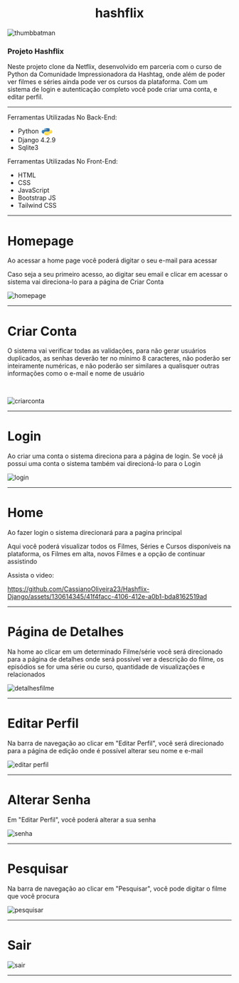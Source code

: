 <h1 align="center">hashflix</h1>

![thumbbatman](https://github.com/CassianoOliveira23/Hashflix-Django/assets/130614345/4541bab1-d12e-458e-ae39-9ce6c2a6716f)

<h3>Projeto Hashflix</h3>

<p>Neste projeto clone da Netflix, desenvolvido em parceria com o curso de Python da Comunidade Impressionadora da Hashtag, onde além de poder ver filmes e séries ainda pode ver os cursos da plataforma. Com um sistema de login e autenticação completo você pode criar uma conta, e editar perfil.</p>


---

Ferramentas Utilizadas No Back-End:
- Python <img align="center" height="20" width="30" alt="js-icon"  src="https://raw.githubusercontent.com/devicons/devicon/master/icons/python/python-original.svg">
- Django 4.2.9
- Sqlite3

Ferramentas Utilizadas No Front-End:
- HTML
- CSS
- JavaScript
- Bootstrap JS
- Tailwind CSS

---

<h1>Homepage</h1>

<p>Ao acessar a home page você poderá digitar o seu e-mail para acessar</p>
<p>Caso seja a seu primeiro acesso, ao digitar seu email e clicar em acessar o sistema vai direciona-lo para a página de Criar Conta</p>

![homepage](https://github.com/CassianoOliveira23/Hashflix-Django/assets/130614345/076acaaf-88b3-40cc-b1ca-17b30c5d43d1)


---

<h1>Criar Conta</h1>

<p>O sistema vai verificar todas as validações, para não gerar usuários duplicados, as senhas deverão ter no mínimo 8 caracteres, não poderão ser inteiramente numéricas, e não poderão ser similares a qualisquer outras informações como o e-mail e nome de usuário</p>
<br>

![criarconta](https://github.com/CassianoOliveira23/Hashflix-Django/assets/130614345/3c979dcc-f535-49e6-af73-e974b90d321a)

---

<h1>Login</h1>

<p>Ao criar uma conta o sistema direciona para a página de login. Se você já possui uma conta o sistema também vai direcioná-lo para o Login</p>

![login](https://github.com/CassianoOliveira23/Hashflix-Django/assets/130614345/6a33080f-0c59-45da-bb90-431c975b2151)

---

<h1>Home</h1>

<p>Ao fazer login o sistema direcionará para a pagina principal</p>
<p>Aqui você poderá visualizar todos os Filmes, Séries e  Cursos disponíveis na plataforma, os Filmes em alta,  novos Filmes e a opção de continuar assistindo</p>

<p>Assista o video:</p>

https://github.com/CassianoOliveira23/Hashflix-Django/assets/130614345/41f4facc-4106-412e-a0b1-bda8162519ad


---

<h1>Página de Detalhes</h1>

<p>Na home ao clicar em um determinado Filme/série você será direcionado para a página de detalhes onde será possivel ver a descrição do filme, os episódios se for uma série ou curso, quantidade de visualizações e relacionados</p>

![detalhesfilme](https://github.com/CassianoOliveira23/Hashflix-Django/assets/130614345/73d4e3fb-217c-41f0-b801-af145b6eaae9)

---

<h1>Editar Perfil</h1>

<p>Na barra de navegação ao clicar em "Editar Perfil", você será direcionado para a página de edição onde é possível alterar seu nome e e-mail</p>

![editar perfil](https://github.com/CassianoOliveira23/Hashflix-Django/assets/130614345/b1aa08b1-5e07-40ba-9073-22d662edd0ab)

---

<h1>Alterar Senha</h1>

<p>Em "Editar Perfil", você poderá alterar a sua senha</p>

![senha](https://github.com/CassianoOliveira23/Hashflix-Django/assets/130614345/38d44fc9-efa8-4f9e-af82-4daf95caa436)

---

<h1>Pesquisar</h1>
<p>Na barra de navegação ao clicar em "Pesquisar", você pode digitar o filme que você procura</p>

![pesquisar](https://github.com/CassianoOliveira23/Hashflix-Django/assets/130614345/a22f1fb4-5815-47c1-aa5e-529a3e1f7efc)

---

<h1>Sair</h1>

![sair](https://github.com/CassianoOliveira23/Hashflix-Django/assets/130614345/ec38fa70-5675-4faa-b17b-af0bb3c1c575)

---
